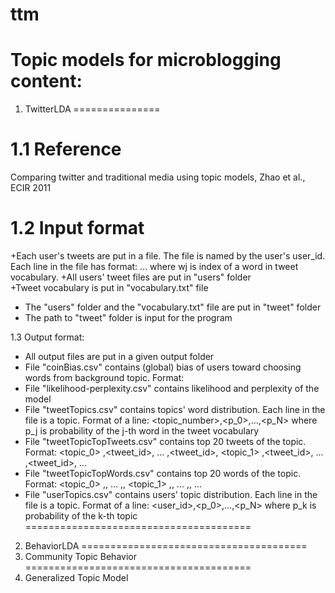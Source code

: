 ttm
===
Topic models for microblogging content:
==================================
1. TwitterLDA
===============

1.1 Reference
===============
Comparing twitter and traditional media using topic models, Zhao et al., ECIR 2011

1.2 Input format
===============
+Each user's tweets are put in a file. The file is named by the user's user_id. Each line in the file has format:
<tweetid><space><label><w1><space><w2><space>...<space><wT>
where wj is index of a word in tweet vocabulary.
+All users' tweet files are put in "users" folder	
+Tweet vocabulary is put in "vocabulary.txt" file	
+ The "users" folder and the "vocabulary.txt" file are put in "tweet" folder
+ The path to 	"tweet" folder is input for the program

1.3 Output format:
+ All output files are put in a given output folder
+ File "coinBias.csv" contains (global) bias of users toward choosing words from background topic. Format:
<bias to background topic><bias to personal topics> 
+ File "likelihood-perplexity.csv" contains likelihood and perplexity of the model
+ File "tweetTopics.csv" contains topics' word distribution. Each line in the file is a topic. Format of a line:
<topic_number>,<p_0>,...,<p_N>
where p_j is probability of the j-th word in the tweet vocabulary
+ File "tweetTopicTopTweets.csv" contains top 20 tweets of the topic. Format:
<topic_0>
,<tweet_id>,<perplexity>
...
,<tweet_id>,<perplexity>
<topic_1>
,<tweet_id>,<perplexity>
...
,<tweet_id>,<perplexity>
...
+ File "tweetTopicTopWords.csv" contains top 20 words of the topic. Format:
<topic_0>
,<word>,<perplexity>
...
,<word>,<perplexity>
<topic_1>
,<word>,<perplexity>
...
,<word>,<perplexity>
...
+ File "userTopics.csv" contains users' topic distribution. Each line in the file is a topic. Format of a line:
<user_id>,<p_0>,...,<p_N>
where p_k is probability of the k-th topic
=======================================
2. BehaviorLDA
=======================================
3. Community Topic Behavior
=======================================
4. Generalized Topic Model

